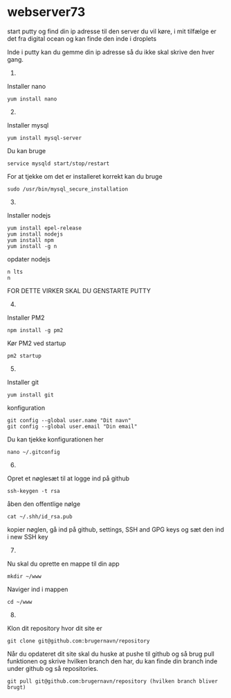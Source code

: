 # webserver73

start putty og find din ip adresse til den server du vil køre, i mit tilfælge er det fra digital ocean og kan finde den inde i droplets

Inde i putty kan du gemme din ip adresse så du ikke skal skrive den hver gang.

1.
Installer nano

``` 
yum install nano 
```

2.
Installer mysql

``` 
yum install mysql-server 
```

Du kan bruge

``` 
service mysqld start/stop/restart 
```

For at tjekke om det er installeret korrekt kan du bruge

``` 
sudo /usr/bin/mysql_secure_installation 
```

3.
Installer nodejs

``` 
yum install epel-release
yum install nodejs
yum install npm
yum install -g n 
```

opdater nodejs

``` 
n lts 
n 
```

FOR DETTE VIRKER SKAL DU GENSTARTE PUTTY

4.
Installer PM2

``` 
npm install -g pm2 
```

Kør PM2 ved startup

``` 
pm2 startup 
```

5.
Installer git

``` 
yum install git 
```

konfiguration

``` 
git config --global user.name "Dit navn" 
git config --global user.email "Din email" 
```

Du kan tjekke konfigurationen her

``` 
nano ~/.gitconfig 
```

6.
Opret et nøglesæt til at logge ind på github

``` 
ssh-keygen -t rsa 
```

åben den offentlige nølge

``` 
cat ~/.shh/id_rsa.pub 
```
kopier nøglen, gå ind på github, settings, SSH and GPG keys og sæt den ind i new SSH key


7.
Nu skal du oprette en mappe til din app

``` 
mkdir ~/www 
```

Naviger ind i mappen

``` 
cd ~/www 
```

8.
Klon dit repository hvor dit site er

``` 
git clone git@github.com:brugernavn/repository 
```

Når du opdateret dit site skal du huske at pushe til github og så brug pull funktionen og skrive hvilken branch den har, du kan finde din branch inde under github og så repositories.

``` 
git pull git@github.com:brugernavn/repository (hvilken branch bliver brugt) 
```
